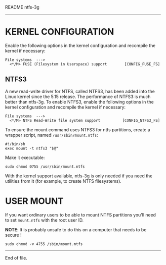 README ntfs-3g

---


KERNEL CONFIGURATION
====================

Enable the following options in the kernel configuration and recompile the
kernel if necessary:

    File systems  --->
      <*/M> FUSE (Filesystem in Userspace) support        [CONFIG_FUSE_FS]


NTFS3
-----

A new read-write driver for NTFS, called NTFS3, has been added into the Linux
kernel since the 5.15 release.  The performance of NTFS3 is much better than
ntfs-3g.  To enable NTFS3, enable the following options in the kernel
configuration and recompile the kernel if necessary:

    File systems  --->
      <*/M> NTFS Read-Write file system support          [CONFIG_NTFS3_FS]

To ensure the mount command uses NTFS3 for ntfs partitions, create a wrapper
script, named `/usr/sbin/mount.ntfs`:

    #!/bin/sh
    exec mount -t ntfs3 "$@"

Make it executable:

    sudo chmod 0755 /usr/sbin/mount.ntfs

With the kernel support available, ntfs-3g is only needed if you need the
utilities from it (for example, to create NTFS filesystems).


USER MOUNT
==========

If you want ordinary users to be able to mount NTFS partitions you'll need to
set `mount.ntfs` with the root user ID.

**NOTE**:
It is probably unsafe to do this on a computer that needs to be secure !

    sudo chmod -v 4755 /sbin/mount.ntfs


---

End of file.
